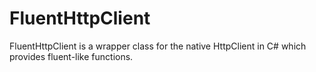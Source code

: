 # FluentHttpClient

FluentHttpClient is a wrapper class for the native HttpClient in C# which provides fluent-like functions.